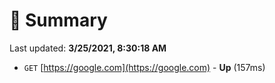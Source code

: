 # 📖 Summary
Last updated: **3/25/2021, 8:30:18 AM**

- `GET` [https://google.com](https://google.com) - **Up** (157ms)
